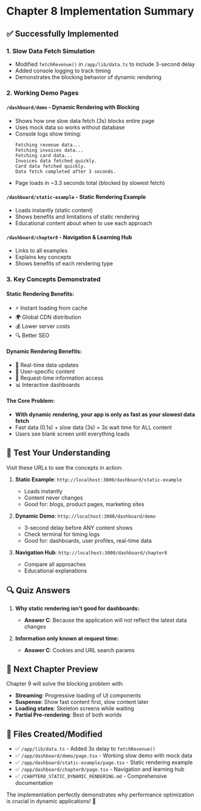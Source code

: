 # Chapter 8 Implementation Summary

## ✅ Successfully Implemented

### 1. **Slow Data Fetch Simulation**
- Modified `fetchRevenue()` in `/app/lib/data.ts` to include 3-second delay
- Added console logging to track timing
- Demonstrates the blocking behavior of dynamic rendering

### 2. **Working Demo Pages**

#### `/dashboard/demo` - Dynamic Rendering with Blocking
- Shows how one slow data fetch (3s) blocks entire page
- Uses mock data so works without database
- Console logs show timing:
  ```
  Fetching revenue data...
  Fetching invoices data... 
  Fetching card data...
  Invoices data fetched quickly.
  Card data fetched quickly.
  Data fetch completed after 3 seconds.
  ```
- Page loads in ~3.3 seconds total (blocked by slowest fetch)

#### `/dashboard/static-example` - Static Rendering Example  
- Loads instantly (static content)
- Shows benefits and limitations of static rendering
- Educational content about when to use each approach

#### `/dashboard/chapter8` - Navigation & Learning Hub
- Links to all examples
- Explains key concepts
- Shows benefits of each rendering type

### 3. **Key Concepts Demonstrated**

#### Static Rendering Benefits:
- ⚡ Instant loading from cache
- 🌍 Global CDN distribution  
- 💰 Lower server costs
- 🔍 Better SEO

#### Dynamic Rendering Benefits:
- 🔄 Real-time data updates
- 👤 User-specific content
- 🍪 Request-time information access
- 📊 Interactive dashboards

#### The Core Problem:
- **With dynamic rendering, your app is only as fast as your slowest data fetch**
- Fast data (0.1s) + slow data (3s) = 3s wait time for ALL content
- Users see blank screen until everything loads

## 🧪 Test Your Understanding

Visit these URLs to see the concepts in action:

1. **Static Example**: `http://localhost:3000/dashboard/static-example`
   - Loads instantly
   - Content never changes
   - Good for: blogs, product pages, marketing sites

2. **Dynamic Demo**: `http://localhost:3000/dashboard/demo`  
   - 3-second delay before ANY content shows
   - Check terminal for timing logs
   - Good for: dashboards, user profiles, real-time data

3. **Navigation Hub**: `http://localhost:3000/dashboard/chapter8`
   - Compare all approaches
   - Educational explanations

## 🔍 Quiz Answers

1. **Why static rendering isn't good for dashboards:**
   - **Answer C**: Because the application will not reflect the latest data changes

2. **Information only known at request time:**
   - **Answer C**: Cookies and URL search params

## 🚀 Next Chapter Preview

Chapter 9 will solve the blocking problem with:
- **Streaming**: Progressive loading of UI components
- **Suspense**: Show fast content first, slow content later
- **Loading states**: Skeleton screens while waiting
- **Partial Pre-rendering**: Best of both worlds

## 📁 Files Created/Modified

- ✅ `/app/lib/data.ts` - Added 3s delay to `fetchRevenue()`
- ✅ `/app/dashboard/demo/page.tsx` - Working slow demo with mock data
- ✅ `/app/dashboard/static-example/page.tsx` - Static rendering example
- ✅ `/app/dashboard/chapter8/page.tsx` - Navigation and learning hub
- ✅ `/CHAPTER8_STATIC_DYNAMIC_RENDERING.md` - Comprehensive documentation

The implementation perfectly demonstrates why performance optimization is crucial in dynamic applications! 🎯
